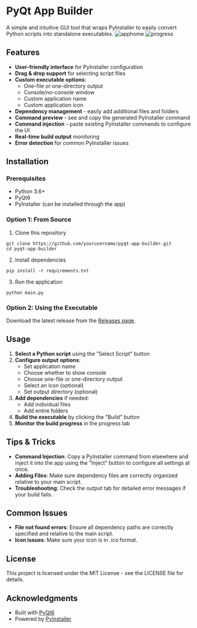 # PyQt App Builder

A simple and intuitive GUI tool that wraps PyInstaller to easily convert Python scripts into standalone executables.
![apphome](https://github.com/user-attachments/assets/826fa51a-d4ad-43da-a820-e7c422b6e6d4)
![progress](https://github.com/user-attachments/assets/24c970ac-8c40-470c-b8a8-58762cb5980d)


## Features

- **User-friendly interface** for PyInstaller configuration
- **Drag & drop support** for selecting script files
- **Custom executable options**:
  - One-file or one-directory output
  - Console/no-console window
  - Custom application name
  - Custom application icon
- **Dependency management** - easily add additional files and folders
- **Command preview** - see and copy the generated PyInstaller command
- **Command injection** - paste existing PyInstaller commands to configure the UI
- **Real-time build output** monitoring
- **Error detection** for common PyInstaller issues

## Installation

### Prerequisites
- Python 3.6+
- PyQt6
- PyInstaller (can be installed through the app)

### Option 1: From Source
1. Clone this repository
```
git clone https://github.com/yourusername/pyqt-app-builder.git
cd pyqt-app-builder
```

2. Install dependencies
```
pip install -r requirements.txt
```

3. Run the application
```
python main.py
```

### Option 2: Using the Executable
Download the latest release from the [Releases page](https://github.com/yourusername/pyqt-app-builder/releases).

## Usage

1. **Select a Python script** using the "Select Script" button
2. **Configure output options**:
   - Set application name
   - Choose whether to show console
   - Choose one-file or one-directory output
   - Select an icon (optional)
   - Set output directory (optional)
3. **Add dependencies** if needed:
   - Add individual files
   - Add entire folders
4. **Build the executable** by clicking the "Build" button
5. **Monitor the build progress** in the progress tab

## Tips & Tricks

- **Command Injection**: Copy a PyInstaller command from elsewhere and inject it into the app using the "Inject" button to configure all settings at once.
- **Adding Files**: Make sure dependency files are correctly organized relative to your main script.
- **Troubleshooting**: Check the output tab for detailed error messages if your build fails.

## Common Issues

- **File not found errors**: Ensure all dependency paths are correctly specified and relative to the main script.
- **Icon issues**: Make sure your icon is in .ico format.

## License

This project is licensed under the MIT License - see the LICENSE file for details.

## Acknowledgments

- Built with [PyQt6](https://www.riverbankcomputing.com/software/pyqt/)
- Powered by [PyInstaller](https://www.pyinstaller.org/)
